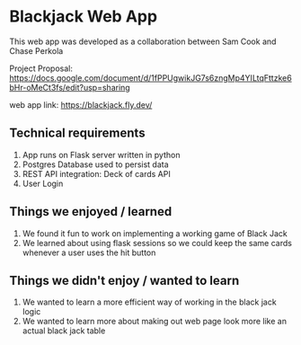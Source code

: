 # Blackjack Web App

This web app was developed as a collaboration between Sam Cook and Chase Perkola

Project Proposal: https://docs.google.com/document/d/1fPPUgwikJG7s6zngMp4YILtqFttzke6bHr-oMeCt3fs/edit?usp=sharing

web app link: https://blackjack.fly.dev/

## Technical requirements
1. App runs on Flask server written in python
2. Postgres Database used to persist data
3. REST API integration: Deck of cards API
4. User Login

## Things we enjoyed / learned
1. We found it fun to work on implementing a working game of Black Jack 
2. We learned about using flask sessions so we could keep the same cards whenever a user uses the hit button

## Things we didn't enjoy / wanted to learn
1. We wanted to learn a more efficient way of working in the black jack logic
2. We wanted to learn more about making out web page look more like an actual black jack table
